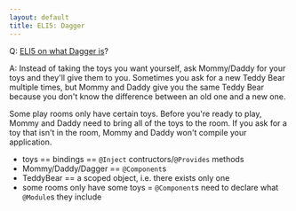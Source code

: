 ```yaml
---
layout: default
title: ELI5: Dagger
---
```


Q: [ELI5 on what Dagger is](reddit)?

A: Instead of taking the toys you want yourself, ask Mommy/Daddy for your toys
and they'll give them to you. Sometimes you ask for a new Teddy Bear multiple
times, but Mommy and Daddy give you the same Teddy Bear because you don't know
the difference between an old one and a new one.

Some play rooms only have certain toys. Before you're ready to play, Mommy and
Daddy need to bring all of the toys to the room. If you ask for a toy that isn't
in the room, Mommy and Daddy won't compile your application.

- toys == bindings == `@Inject` contructors/`@Provides` methods
- Mommy/Daddy/Dagger == `@Component`s
- TeddyBear == a scoped object, i.e. there exists only one
- some rooms only have some toys = `@Component`s need to declare what `@Module`s
  they include

[reddit]: https://www.reddit.com/r/androiddev/comments/7vfenw/were_on_the_team_that_builds_dagger_at_google_ask/dts9ki4/?st=jejbnpc2&sh=43ba2000
